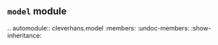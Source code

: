 `model` module
------------------------

.. automodule:: cleverhans.model
    :members:
    :undoc-members:
    :show-inheritance:
